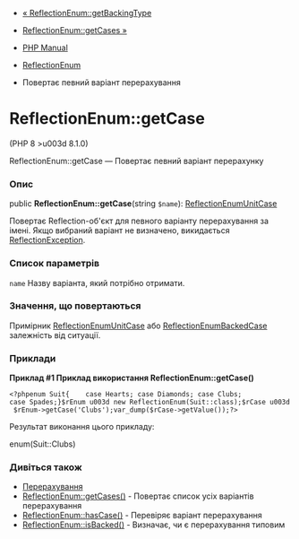 - [«
ReflectionEnum::getBackingType](reflectionenum.getbackingtype.md)
- [ReflectionEnum::getCases »](reflectionenum.getcases.md)

- [PHP Manual](index.md)
- [ReflectionEnum](class.reflectionenum.md)
- Повертає певний варіант перерахування

# ReflectionEnum::getCase

(PHP 8 \>u003d 8.1.0)

ReflectionEnum::getCase — Повертає певний варіант перерахунку

### Опис

public **ReflectionEnum::getCase**(string `$name`):
[ReflectionEnumUnitCase](class.reflectionenumunitcase.md)

Повертає Reflection-об'єкт для певного варіанту перерахування за
імені. Якщо вибраний варіант не визначено, викидається
[ReflectionException](class.reflectionexception.md).

### Список параметрів

`name`
Назву варіанта, який потрібно отримати.

### Значення, що повертаються

Примірник [ReflectionEnumUnitCase](class.reflectionenumunitcase.md)
або [ReflectionEnumBackedCase](class.reflectionenumbackedcase.md)
залежність від ситуації.

### Приклади

**Приклад #1 Приклад використання **ReflectionEnum::getCase()****

`<?phpenum Suit{    case Hearts; case Diamonds; case Clubs; case Spades;}$rEnum u003d new ReflectionEnum(Suit::class);$rCase u003d $rEnum->getCase('Clubs');var_dump($rCase->getValue());?> `

Результат виконання цього прикладу:

enum(Suit::Clubs)

### Дивіться також

- [Перерахування](language.enumerations.md)
- [ReflectionEnum::getCases()](reflectionenum.getcases.md) -
Повертає список усіх варіантів перерахування
- [ReflectionEnum::hasCase()](reflectionenum.hascase.md) - Перевіряє
варіант перерахування
- [ReflectionEnum::isBacked()](reflectionenum.isbacked.md) -
Визначає, чи є перерахування типовим
